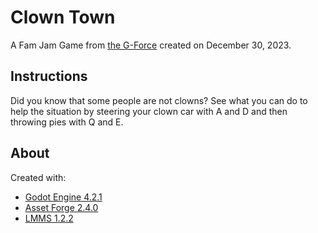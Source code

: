 # Clown Town

A Fam Jam Game from [the G-Force](https://the-g-force.github.io/) created on December 30, 2023.

## Instructions

Did you know that some people are not clowns? See what you can do to help the situation by steering your clown car with A and D and then throwing pies with Q and E.

## About

Created with:
 - [Godot Engine 4.2.1](https://godotengine.org/)
 - [Asset Forge 2.4.0](https://kenney.itch.io/assetforge-deluxe)
 - [LMMS 1.2.2](https://lmms.io/)